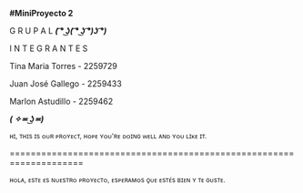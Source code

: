 **#MiniProyecto 2**

G R U P A L
***( ͡° ͜ʖ( ͡° ͜ʖ ͡°)ʖ ͡°)*** 

I N T E G R A N T E S

Tina Maria Torres  - 2259729

Juan José Gallego  - 2259433

Marlon Astudillo   - 2259462
 
***( ✧≖ ͜ʖ≖)***

<sub> ʜɪ, ᴛʜɪs ɪs ᴏᴜʀ ᴘʀᴏʏᴇᴄᴛ, ʜᴏᴘᴇ ʏᴏᴜ'ʀᴇ ᴅᴏɪɴɢ ᴡᴇʟʟ ᴀɴᴅ ʏᴏᴜ ʟɪᴋᴇ ɪᴛ.</sub>

====================================================================

<sub> ʜᴏʟᴀ, ᴇsᴛᴇ ᴇs ɴᴜᴇsᴛʀᴏ ᴘʀᴏʏᴇᴄᴛᴏ, ᴇsᴘᴇʀᴀᴍᴏs ǫᴜᴇ ᴇsᴛᴇ́s ʙɪᴇɴ ʏ ᴛᴇ ɢᴜsᴛᴇ. </sub>
